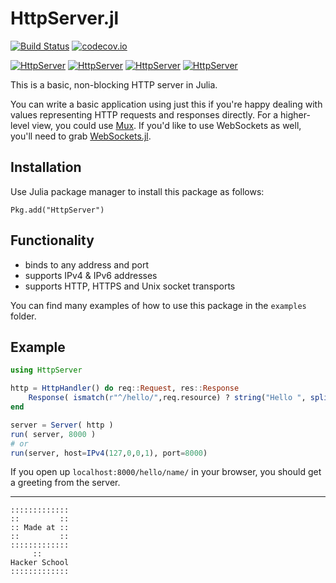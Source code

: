 # HttpServer.jl

[![Build Status](https://travis-ci.org/JuliaWeb/HttpServer.jl.svg?branch=master)](https://travis-ci.org/JuliaWeb/HttpServer.jl)
[![codecov.io](http://codecov.io/github/JuliaWeb/HttpServer.jl/coverage.svg?branch=master)](http://codecov.io/github/JuliaWeb/HttpServer.jl?branch=master)

[![HttpServer](http://pkg.julialang.org/badges/HttpServer_0.3.svg)](http://pkg.julialang.org/?pkg=HttpServer&ver=0.3)
[![HttpServer](http://pkg.julialang.org/badges/HttpServer_0.4.svg)](http://pkg.julialang.org/?pkg=HttpServer&ver=0.4)
[![HttpServer](http://pkg.julialang.org/badges/HttpServer_0.5.svg)](http://pkg.julialang.org/?pkg=HttpServer&ver=0.5)
[![HttpServer](http://pkg.julialang.org/badges/HttpServer_0.6.svg)](http://pkg.julialang.org/?pkg=HttpServer&ver=0.6)

This is a basic, non-blocking HTTP server in Julia.

You can write a basic application using just this if you're happy dealing with values representing HTTP requests and responses directly.
For a higher-level view, you could use [Mux](https://github.com/one-more-minute/Mux.jl).
If you'd like to use WebSockets as well, you'll need to grab [WebSockets.jl](https://github.com/JuliaWeb/WebSockets.jl).

## Installation
Use Julia package manager to install this package as follows:
```
Pkg.add("HttpServer")
```

## Functionality
* binds to any address and port
* supports IPv4 & IPv6 addresses
* supports HTTP, HTTPS and Unix socket transports

You can find many examples of how to use this package in the `examples` folder.

## Example

```julia
using HttpServer

http = HttpHandler() do req::Request, res::Response
    Response( ismatch(r"^/hello/",req.resource) ? string("Hello ", split(req.resource,'/')[3], "!") : 404 )
end

server = Server( http )
run( server, 8000 )
# or
run(server, host=IPv4(127,0,0,1), port=8000)
```
If you open up `localhost:8000/hello/name/` in your browser, you should get a greeting from the server.

---

```
:::::::::::::
::         ::
:: Made at ::
::         ::
:::::::::::::
     ::
Hacker School
:::::::::::::
```
